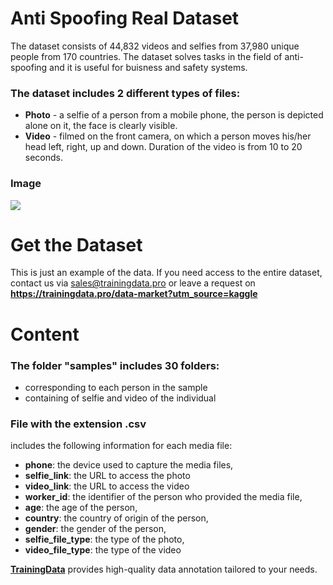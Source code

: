 # Anti Spoofing Real Dataset
The dataset consists of 44,832 videos and selfies from 37,980 unique people from 170 countries. The dataset solves tasks in the field of anti-spoofing and it is useful for buisness and safety systems.

### The dataset includes 2 different types of files:
- **Photo** - a selfie of a person from a mobile phone, the person is depicted alone on it, the face is clearly visible.
- **Video** - filmed on the front camera, on which a person moves his/her head left, right, up and down. Duration of the video is from 10 to 20 seconds.

### Image
![](https://www.googleapis.com/download/storage/v1/b/kaggle-user-content/o/inbox%2F12421376%2F0956f7614a7de991459b5bacc8e30688%2Fanti.png?generation=1685093697311106&alt=media)

# Get the Dataset
This is just an example of the data. If you need access to the entire dataset, contact us via [sales@trainingdata.pro](mailto:sales@trainingdata.pro) or leave a request on **https://trainingdata.pro/data-market?utm_source=kaggle**

# Content
### The folder **"samples"** includes 30 folders:
- corresponding to each person in the sample
- containing of selfie and video of the individual

### File with the extension .csv
includes the following information for each media file:
- **phone**: the device used to capture the media files,
- **selfie_link**: the URL to access the photo
- **video_link**: the URL to access the video
- **worker_id**: the identifier of the person who provided the media file,
- **age**: the age of the person,
- **country**: the country of origin of the person,
- **gender**: the gender of the person,
- **selfie_file_type**: the type of the photo,
- **video_file_type**: the type of the video

**[TrainingData](https://trainingdata.pro/data-market?utm_source=kaggle)** provides high-quality data annotation tailored to your needs.
